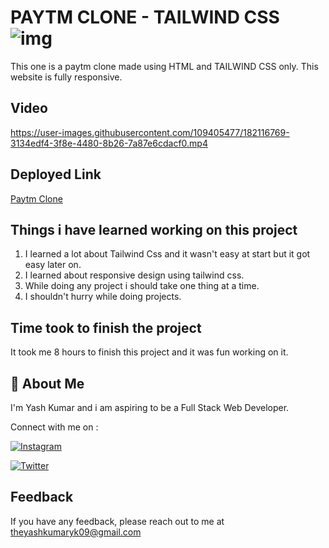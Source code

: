 # PAYTM CLONE - TAILWIND CSS ![img](https://img.shields.io/badge/PAYTM-CLONE-blue)

This one is a paytm clone made using HTML and TAILWIND CSS only. This website is fully responsive.
## Video


https://user-images.githubusercontent.com/109405477/182116769-3134edf4-3f8e-4480-8b26-7a87e6cdacf0.mp4


## Deployed Link

[Paytm Clone](https://paytmklone.netlify.app/)


## Things i have learned working on this project

1. I learned a lot about Tailwind Css and it wasn't easy at start but it got easy later on.
3. I learned about responsive design using tailwind css.
4. While doing any project i should take one thing at a time.
5. I shouldn't hurry while doing projects.
## Time took to finish the project

It took me 8 hours to finish this project and it was fun working on it.
## 🚀 About Me
I'm Yash Kumar and i am aspiring to be a Full Stack Web Developer.

Connect with me on :

[![Instagram](https://img.shields.io/badge/Instagram-%23E4405F.svg?style=for-the-badge&logo=Instagram&logoColor=white)](https://www.instagram.com/theyash_yk09/)

[![Twitter](https://img.shields.io/badge/Twitter-%231DA1F2.svg?style=for-the-badge&logo=Twitter&logoColor=white)](https://www.twitter.com/theyash_yk09/)

## Feedback

If you have any feedback, please reach out to me at theyashkumaryk09@gmail.com

